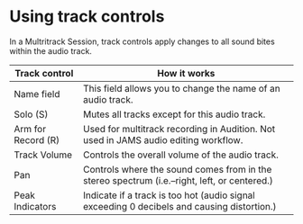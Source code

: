 # Using track controls

In a Multritrack Session, track controls apply changes to all sound bites within the audio track.

| Track control | How it works |
| --- | --- |
| Name field | This field allows you to change the name of an audio track. |
| Solo \(S\) | Mutes all tracks except for this audio track. |
| Arm for Record \(R\) | Used for multitrack recording in Audition. Not used in JAMS audio editing workflow. |
| Track Volume | Controls the overall volume of the audio track. |
| Pan | Controls where the sound comes from in the stereo spectrum \(i.e.–right, left, or centered.\) |
| Peak Indicators | Indicate if a track is too hot \(audio signal exceeding 0 decibels and causing distortion.\) |

